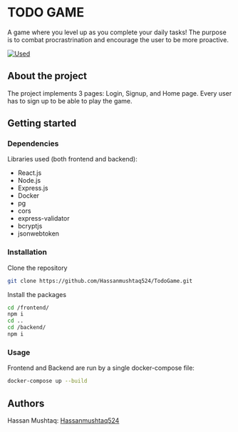 # TODO GAME

A game where you level up as you complete your daily tasks! The purpose is to combat procrastrination and encourage the user to be more proactive. 

[![Used](https://skillicons.dev/icons?i=react,nodejs,expressjs,postgres,docker,html,css)](https://skillicons.dev)

## About the project

The project implements 3 pages: Login, Signup, and Home page. Every user has to sign up to be able to play the game.

## Getting started


### Dependencies


Libraries used (both frontend and backend):

- React.js
- Node.js
- Express.js
- Docker
- pg
- cors
- express-validator
- bcryptjs
- jsonwebtoken

### Installation


Clone the repository
```bash
git clone https://github.com/Hassanmushtaq524/TodoGame.git
```

Install the packages
```bash
cd /frontend/
npm i
cd ..
cd /backend/
npm i
```


### Usage

Frontend and Backend are run by a single docker-compose file:

```bash
docker-compose up --build
```

## Authors

Hassan Mushtaq: [Hassanmushtaq524](https://github.com/hassanmushtaq524)



